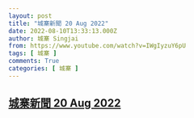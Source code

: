 ```yaml
---
layout: post
title: "城寨新聞 20 Aug 2022"
date: 2022-08-10T13:33:13.000Z
author: 城寨 Singjai
from: https://www.youtube.com/watch?v=IWgIyzuY6pU
tags: [ 城寨 ]
comments: True
categories: [ 城寨 ]
---
```

<!--1660138393000-->
[城寨新聞 20 Aug 2022](https://www.youtube.com/watch?v=IWgIyzuY6pU)
------

<div>

</div>
